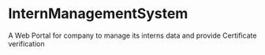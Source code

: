 # InternManagementSystem
A Web Portal for company to manage its interns data and provide Certificate verification
